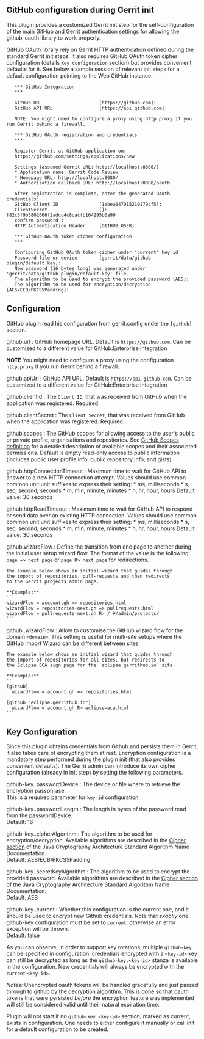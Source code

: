 
GitHub configuration during Gerrit init
---------------------------------------

This plugin provides a customized Gerrit init step for the self-configuration of
the main GitHub and Gerrit authentication settings for allowing the github-oauth
library to work properly.

GitHub OAuth library rely on Gerrit HTTP authentication defined during the standard
Gerrit init steps. It also requires GitHub OAuth token cipher configuration
(details `Key configuration` section) but provides convenient defaults for it.
See below a sample session of relevant init steps for a default
configuration pointing to the Web GitHub instance:

```
   *** GitHub Integration
   *** 

   GitHub URL                     [https://github.com]: 
   GitHub API URL                 [https://api.github.com]: 

   NOTE: You might need to configure a proxy using http.proxy if you run Gerrit behind a firewall.

   *** GitHub OAuth registration and credentials
   *** 

   Register Gerrit as GitHub application on:
   https://github.com/settings/applications/new

   Settings (assumed Gerrit URL: http://localhost:8080/)
   * Application name: Gerrit Code Review
   * Homepage URL: http://localhost:8080/
   * Authorization callback URL: http://localhost:8080/oauth

   After registration is complete, enter the generated OAuth credentials:
   GitHub Client ID               [1ebea047915210179cf5]: 
   ClientSecret                   []: f82c3f9b3802666f2adcc4c8cacfb164295b0a99
   confirm password : 
   HTTP Authentication Header     [GITHUB_USER]: 

   *** GitHub OAuth token cipher configuration
   ***

   Configuring GitHub OAuth token cipher under 'current' key id
   Password file or device        [gerrit/data/github-plugin/default.key]:
   New password (16 bytes long) was generated under 'gerrit/data/github-plugin/default.key' file.
   The algorithm to be used to encrypt the provided password [AES]:
   The algorithm to be used for encryption/decryption [AES/ECB/PKCS5Padding]:
```

Configuration
-------------

GitHub plugin read his configuration from gerrit.config under the `[github]` section.

github.url
:   GitHub homepage URL. Default is `https://github.com`. Can be customized to a different 
    value for GitHub:Enterprise integration

**NOTE** You might need to configure a proxy using the configuration `http.proxy` if you run
Gerrit behind a firewall.

github.apiUrl
:   GitHub API URL. Default is `https://api.github.com`. Can be customized to a different 
    value for GitHub:Enterprise integration

github.clientId
:   The `Client ID`, that was received from GitHub when the application was registered. Required.

github.clientSecret
:   The `Client Secret`, that was received from GitHub when the application was registered. Required.

github.scopes
:   The GitHub scopes for allowing access to the user's public or private profile, organisations and 
    repositories. See [GitHub Scopes definition](https://developer.github.com/v3/oauth/#scopes) 
    for a detailed description of available scopes and their associated permissions. 
    Default is empty read-only access to public 
    information (includes public user profile info, public repository info, and gists).

github.httpConnectionTimeout
:   Maximum time to wait for GitHub API to answer to a new HTTP connection attempt.
    Values should use common common unit unit suffixes to express their setting:
    * ms, milliseconds
    * s, sec, second, seconds
    * m, min, minute, minutes
    * h, hr, hour, hours
    Default value: 30 seconds

github.httpReadTimeout
:   Maximum time to wait for GitHub API to respond or send data over an existing HTTP connection.
    Values should use common common unit unit suffixes to express their setting:
    * ms, milliseconds
    * s, sec, second, seconds
    * m, min, minute, minutes
    * h, hr, hour, hours
    Default value: 30 seconds

github.wizardFlow
:   Define the transition from one page to another during the initial
    user setup wizard flow. The format of the value is the following:
    `page => next page` or `page R> next page` for redirections.

    The example below shows an initial wizard that guides through
    the import of repositories, pull-requests and then redirects
    to the Gerrit projects admin page.

    **Example:**
    ```
    wizardFlow = account.gh => repositories.html
    wizardFlow = repositories-next.gh => pullrequests.html
    wizardFlow = pullrequests-next.gh R> / #/admin/projects/
    ```

github.<domain>.wizardFlow
:   Allow to customise the GitHub wizard flow for the domain `<domain>`.
    This setting is useful for multi-site setups where the GitHub
    import Wizard can be different between sites.

    The example below shows an initial wizard that guides through
    the import of repositories for all sites, but redirects to
    the Eclipse ECA sign page for the `eclipse.gerrithub.io` site.

    **Example:**
    ```
    [github]
      wizardFlow = account.gh => repositories.html

    [github "eclipse.gerrithub.io"]
      wizardFlow = account.gh R> eclipse-eca.html
    ```

Key Configuration
-------------

Since this plugin obtains credentials from Github and persists them in Gerrit,
it also takes care of encrypting them at rest. Encryption configuration is a
mandatory step performed during the plugin init (that also provides convenient
defaults). The Gerrit admin can introduce its own cipher configuration
(already in init step) by setting the following parameters.

github-key.<key-id>.passwordDevice
: The device or file where to retrieve the encryption passphrase.\
This is a required parameter for `key-id` configuration.

github-key.<key-id>.passwordLength
: The length in bytes of the password read from the passwordDevice.\
Default: 16

github-key.<key-id>.cipherAlgorithm
: The algorithm to be used for encryption/decryption. Available algorithms are
described in
the [Cipher section](https://docs.oracle.com/en/java/javase/11/docs/specs/security/standard-names.html#cipher-algorithm-names)
of the Java Cryptography Architecture Standard Algorithm Name Documentation.\
Default: AES/ECB/PKCS5Padding

github-key.<key-id>.secretKeyAlgorithm
: The algorithm to be used to encrypt the provided password. Available
algorithms are described in
the [Cipher section](https://docs.oracle.com/en/java/javase/11/docs/specs/security/standard-names.html#cipher-algorithm-names)
of the Java Cryptography Architecture Standard Algorithm Name Documentation.\
Default: AES

github-key.<key-id>.current
: Whether this configuration is the current one, and it should be used to
encrypt new Github credentials. Note that _exactly_ one github-key configuration
must be set to `current`, otherwise an error exception will be thrown.\
Default: false

As you can observe, in order to support key rotations, multiple `github-key`
can be specified in configuration. credentials encrypted with a `<key-id>` key
can still be decrypted as long as the `github-key.<key-id>` stanza is available
in the configuration. New credentials will always be encrypted with
the `current` `<key-id>`.

*Notes:*
Unencrypted oauth tokens will be handled gracefully and just passed through to
github by the decryption algorithm. This is done so that oauth tokens that were
persisted _before_ the encryption feature was implemented will still be
considered valid until their natural expiration time.

Plugin will not start if no `github-key.<key-id>` section, marked as current,
exists in configuration. One needs to either configure it manually or call init
for a default configuration to be created.
